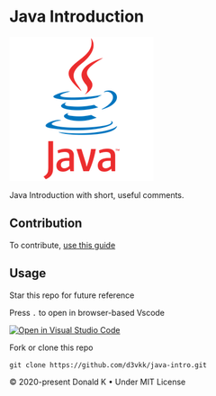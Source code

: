 # Java Introduction

![Java Logo](https://github.com/d3vkk/java-intro/blob/master/java-logo.png)

Java Introduction with short, useful comments.

## Contribution

To contribute, [use this guide](https://github.com/d3vkk/open-source/blob/master/CONTRIBUTING.md)

## Usage

Star this repo for future reference

Press `.` to open in browser-based Vscode

[![Open in Visual Studio Code](https://open.vscode.dev/badges/open-in-vscode.svg)](https://open.vscode.dev/d3vkk/java-intro)

Fork or clone this repo
```
git clone https://github.com/d3vkk/java-intro.git
```

© 2020-present Donald K • Under MIT License

